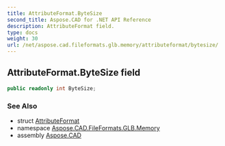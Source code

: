 ```yaml
---
title: AttributeFormat.ByteSize
second_title: Aspose.CAD for .NET API Reference
description: AttributeFormat field. 
type: docs
weight: 30
url: /net/aspose.cad.fileformats.glb.memory/attributeformat/bytesize/
---
```

## AttributeFormat.ByteSize field

```csharp
public readonly int ByteSize;
```

### See Also

* struct [AttributeFormat](../)
* namespace [Aspose.CAD.FileFormats.GLB.Memory](../../attributeformat/)
* assembly [Aspose.CAD](../../../)



